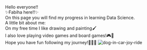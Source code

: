 Hello everyone!!  
✨Fabiha here!!✨  
On this page you will find my progress in learning Data Science.  
A little bit about me:  
On my free time I like drawing and painting🖌  
I also love playing video games and board games!🎮🎲  
Hope you have fun following my journey!💖💖💖
![dog-in-car-joy-ride](https://github.com/user-attachments/assets/be4b94ba-6137-4835-8395-f49b406c2e7e)



<!--
**Fabihachow/Fabihachow** is a ✨ _special_ ✨ repository because its `README.md` (this file) appears on your GitHub profile.

Here are some ideas to get you started:

- 🔭 I’m currently working on ...
- 🌱 I’m currently learning ...
- 👯 I’m looking to collaborate on ...
- 🤔 I’m looking for help with ...
- 💬 Ask me about ...
- 📫 How to reach me: ...
- 😄 Pronouns: ...
- ⚡ Fun fact: ...
-->
